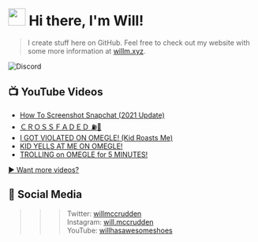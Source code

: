# <img src="https://media.giphy.com/media/hvRJCLFzcasrR4ia7z/giphy.gif" width="35px"> Hi there, I'm Will!
> I create stuff here on GitHub. Feel free to check out my website with some more information at [willm.xyz](https://willm.xyz).

![Discord](https://img.shields.io/discord/339188357253038092?color=7289DA&logo=discord&style=for-the-badge)

## 📺 YouTube Videos
<!-- YOUTUBE:START -->
- [How To Screenshot Snapchat &lpar;2021 Update&rpar;](https://www.youtube.com/watch?v=_yHjzfjpbcE)
- [ＣＲＯＳＳＦＡＤＥＤ ⛽️🍃](https://www.youtube.com/watch?v=4OZPeEfhpvM)
- [I GOT VIOLATED ON OMEGLE! &lpar;Kid Roasts Me&rpar;](https://www.youtube.com/watch?v=_1o2xPGQJ1A)
- [KID YELLS AT ME ON OMEGLE!](https://www.youtube.com/watch?v=5Vvez0jHkv4)
- [TROLLING on OMEGLE for 5 MINUTES!](https://www.youtube.com/watch?v=kTJx_0HsAYM)
<!-- YOUTUBE:END -->

[▶ Want more videos?](https://yt.willm.xyz/videos)
## 👤 Social Media
>>> Twitter: [willmccrudden](https://twitter.com/willmccrudden) <br>
Instagram: [will.mccrudden](https://instagram.com/will.mccrudden) <br>
YouTube: [willhasawesomeshoes](https://yt.willm.xyz)
<!--![Stats](https://github-readme-stats.vercel.app/api/top-langs/?username=whasonyt&layout=compact&theme=dark)
<!--
**whasonyt/whasonyt** is a ✨ _special_ ✨ repository because its `README.md` (this file) appears on your GitHub profile.

Here are some ideas to get you started:

- 🔭 I’m currently working on ...
- 🌱 I’m currently learning ...
- 👯 I’m looking to collaborate on ...
- 🤔 I’m looking for help with ...
- 💬 Ask me about ...
- 📫 How to reach me: ...
- 😄 Pronouns: ...
- ⚡ Fun fact: ...
-->
